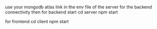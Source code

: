 use your mongodb atlas link in the env file of the server for the backend connectivity
then for backend start
cd server
npm start

for frontend
cd client
npm start
